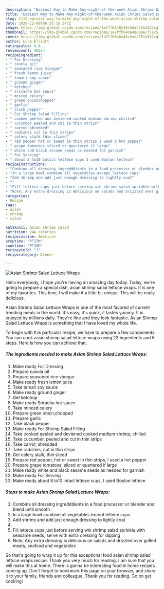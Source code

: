 ```yaml
---
description: "Easiest Way to Make Any-night-of-the-week Asian Shrimp Salad Lettuce Wraps"
title: "Easiest Way to Make Any-night-of-the-week Asian Shrimp Salad Lettuce Wraps"
slug: 1119-easiest-way-to-make-any-night-of-the-week-asian-shrimp-salad-lettuce-wraps
date: 2020-12-09T06:15:16.247Z
image: https://img-global.cpcdn.com/recipes/1a7ffb640a48c8ee/751x532cq70/asian-shrimp-salad-lettuce-wraps-recipe-main-photo.jpg
thumbnail: https://img-global.cpcdn.com/recipes/1a7ffb640a48c8ee/751x532cq70/asian-shrimp-salad-lettuce-wraps-recipe-main-photo.jpg
cover: https://img-global.cpcdn.com/recipes/1a7ffb640a48c8ee/751x532cq70/asian-shrimp-salad-lettuce-wraps-recipe-main-photo.jpg
author: Lura Elliott
ratingvalue: 4.8
reviewcount: 40534
recipeingredient:
- " For Dressing"
- " canola oil"
- " seasoned rice vinegar"
- " fresh lemon juice"
- " tamari soy sauce"
- " ground ginger"
- " ketchup"
- " Sriracha hot sauce"
- " minced celery"
- " green onionchopped"
- " garlic"
- " black pepper"
- " For Shrimp Salad Filling"
- " cooked peeled and deviened cooked medium shrimp chilled"
- " cucumber peeled and cut in thin strips"
- " carrot shredded"
- " radishes cut in thin strips"
- " celery stalk thin sliced"
- " red pepper hot or sweet in thin strips I used a hot pepper"
- " grape tomatoes sliced or quartered if large"
- " white and black sesame seeds as needed for garnish"
- " For Serving"
- " about 8 to10 intact lettece cups I used Boston lettece"
recipeinstructions:
- "Combine all dressing ingredddients in a food processor or blender and blend until smooth"
- "In a large bowl combine all vegetables except lettece cups"
- "Add shrimp and add just enough dressing to lightly coat"
- ""
- "Fill lettece cups just before serving win shrimp salad sprinkle with seasame seeds, serve with extra dressing for dipping"
- "Note, Any extra dressing is delicious on salads and drizzled over grilled meats, seafood and vegetables"
categories:
- Recipe
tags:
- asian
- shrimp
- salad

katakunci: asian shrimp salad 
nutrition: 244 calories
recipecuisine: American
preptime: "PT27M"
cooktime: "PT35M"
recipeyield: "1"
recipecategory: Dinner

---
```



![Asian Shrimp Salad Lettuce Wraps](https://img-global.cpcdn.com/recipes/1a7ffb640a48c8ee/751x532cq70/asian-shrimp-salad-lettuce-wraps-recipe-main-photo.jpg)

Hello everybody, I hope you're having an amazing day today. Today, we're going to prepare a special dish, asian shrimp salad lettuce wraps. It is one of my favorites. This time, I will make it a little bit unique. This will be really delicious.

Asian Shrimp Salad Lettuce Wraps is one of the most favored of current trending meals in the world. It's easy, it's quick, it tastes yummy. It is enjoyed by millions daily. They're fine and they look fantastic. Asian Shrimp Salad Lettuce Wraps is something that I have loved my whole life.




To begin with this particular recipe, we have to prepare a few components. You can cook asian shrimp salad lettuce wraps using 23 ingredients and 6 steps. Here is how you can achieve that.

<!--inarticleads1-->

##### The ingredients needed to make Asian Shrimp Salad Lettuce Wraps:

1. Make ready  For Dressing
1. Prepare  canola oil
1. Prepare  seasoned rice vinegar
1. Make ready  fresh lemon juice
1. Take  tamari soy sauce
1. Make ready  ground ginger
1. Get  ketchup
1. Make ready  Sriracha hot sauce
1. Take  minced celery
1. Prepare  green onion,chopped
1. Prepare  garlic
1. Take  black pepper
1. Make ready  For Shrimp Salad Filling
1. Take  cooked peeled and deviened cooked medium shrimp, chilled
1. Take  cucumber, peeled and cut in thin strips
1. Take  carrot, shredded
1. Take  radishes, cut in thin strips
1. Get  celery stalk, thin sliced
1. Prepare  red pepper, hot or sweet in thin strips, I used a hot pepper
1. Prepare  grape tomatoes, sliced or quartered if large
1. Make ready  white and black sesame seeds as needed for garnish
1. Make ready  For Serving
1. Make ready  about 8 to10 intact lettece cups, I used Boston lettece




<!--inarticleads2-->

##### Steps to make Asian Shrimp Salad Lettuce Wraps:

1. Combine all dressing ingredddients in a food processor or blender and blend until smooth
1. In a large bowl combine all vegetables except lettece cups
1. Add shrimp and add just enough dressing to lightly coat
1. 
1. Fill lettece cups just before serving win shrimp salad sprinkle with seasame seeds, serve with extra dressing for dipping
1. Note, Any extra dressing is delicious on salads and drizzled over grilled meats, seafood and vegetables




So that's going to wrap it up for this exceptional food asian shrimp salad lettuce wraps recipe. Thank you very much for reading. I am sure that you will make this at home. There is gonna be interesting food in home recipes coming up. Don't forget to bookmark this page on your browser, and share it to your family, friends and colleague. Thank you for reading. Go on get cooking!
